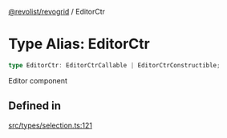 [@revolist/revogrid](README.md) / EditorCtr

# Type Alias: EditorCtr

```ts
type EditorCtr: EditorCtrCallable | EditorCtrConstructible;
```

Editor component

## Defined in

[src/types/selection.ts:121](https://github.com/revolist/revogrid/blob/ad41fd58f9a9de46c1cfbe02ca82c22180ee685c/src/types/selection.ts#L121)
